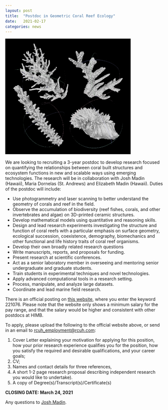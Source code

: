 ```yaml
---
layout: post
title:  "Postdoc in Geometric Coral Reef Ecology"
date:   2021-02-17
categories: news
---
```


<img src="/assets/posts/coral_geometry.png" width="400"/>

We are looking to recruiting a 3-year postdoc to develop research focused on quantifying the relationships between coral built structures and ecosystem functions in new and scalable ways using emerging technologies. The research will be in collaboration with Josh Madin (Hawaii), Maria Dornelas (St. Andrews) and Elizabeth Madin (Hawaii). Duties of the postdoc will include:
- Use photogrammetry and laser scanning to better understand the geometry of corals and reef in the field.
- Observe the accumulation of biodiversity (reef fishes, corals, and other invertebrates and algae) on 3D-printed ceramic structures.
- Develop mathematical models using quantitative and reasoning skills.
- Design and lead research experiments investigating the structure and function of coral reefs with a particular emphasis on surface geometry, ecological succession, coexistence, demography, biomechanics and other functional and life history traits of coral reef organisms.
- Develop their own broadly related research questions
- Write manuscripts, reports, and proposals for funding.  
- Present research at scientific conferences.
- Act as a senior laboratory member in overseeing and mentoring senior undergraduate and graduate students.
- Train students in experimental techniques and novel technologies.
- Apply advanced computational tools in a research setting.
- Process,  manipulate, and analyze large datasets.
- Coordinate and lead marine field research.

There is an official posting on [this website](https://www.hirenethawaii.com/vosnet/Default.aspx), where you enter the keyword 221076. Please note that the website only shows a minimum salary for the pay range, and that the salary would be higher and consistent with other postdocs at HIMB.

To apply, please upload the following to the official website above, or send in an email to [rcuh_employment@rcuh.com](mailto:rcuh_employment@rcuh.com):

1. Cover Letter explaining your motivation for applying for this position, how your prior research experience qualifies you for the position, how you satisfy the required and desirable qualifications, and your career goals;
2. CV;
3. Names and contact details for three references,
4. A short 1-2 page research proposal describing independent research you would like to undertake).
5. A copy of Degree(s)/Transcript(s)/Certificate(s)

**CLOSING DATE: March 24, 2021**

Any questions to [Josh Madin](mailto:jmadin@hawaii.edu).
